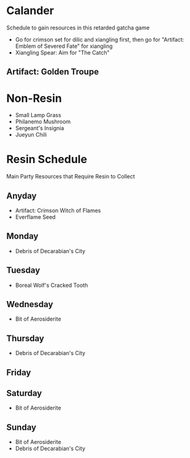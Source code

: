 # Calander
Schedule to gain resources in this retarded gatcha game     
- Go for crimson set for dilic and xiangling first, then go for "Artifact: Emblem of Severed Fate" for xiangling
- Xiangling Spear: Aim for "The Catch"

Artifact: Golden Troupe
----
# Non-Resin

- Small Lamp Grass
- Philanemo Mushroom
- Sergeant's Insignia
- Jueyun Chili


# Resin Schedule
Main Party Resources that Require Resin to Collect


## Anyday
- Artifact: Crimson Witch of Flames
- Everflame Seed


## Monday
- Debris of Decarabian's City


## Tuesday
- Boreal Wolf's Cracked Tooth


## Wednesday
- Bit of Aerosiderite


## Thursday
- Debris of Decarabian's City


## Friday


## Saturday
- Bit of Aerosiderite


## Sunday
- Bit of Aerosiderite
- Debris of Decarabian's City

